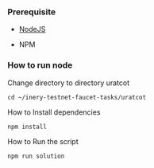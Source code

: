 ### Prerequisite

- [NodeJS](https://nodejs.org/en/)

- NPM



### How to run node

Change directory to directory uratcot

```shell
cd ~/inery-testnet-faucet-tasks/uratcot
```


How to Install dependencies

```shell
npm install
```



How to Run the script

```
npm run solution
```
